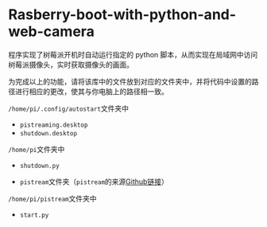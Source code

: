 # Rasberry-boot-with-python-and-web-camera

程序实现了树莓派开机时自动运行指定的 python 脚本，从而实现在局域网中访问树莓派摄像头，实时获取摄像头的画面。

为完成以上的功能，请将该库中的文件放到对应的文件夹中，并将代码中设置的路径进行相应的更改，使其与你电脑上的路径相一致。

`/home/pi/.config/autostart`文件夹中

* `pistreaming.desktop`
* `shutdown.desktop`

`/home/pi`文件夹中

* `shutdown.py`

- `pistream`文件夹（`pistream`的来源[Github链接](https://github.com/waveform80/pistreaming)）

`/home/pi/pistream`文件夹中

* `start.py`
